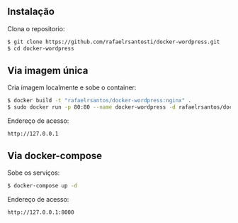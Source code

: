 ## Instalação

Clona o repositorio:

```bash
$ git clone https://github.com/rafaelrsantosti/docker-wordpress.git
$ cd docker-wordpress
```

## Via imagem única

Cria imagem localmente e sobe o container:

```bash
$ docker build -t "rafaelrsantos/docker-wordpress:nginx" .
$ sudo docker run -p 80:80 --name docker-wordpress -d rafaelrsantos/docker-wordpress:nginx
```

Endereço de acesso:
```
http://127.0.0.1
```

## Via docker-compose

Sobe os serviços:

```bash
$ docker-compose up -d
```

Endereço de acesso:
```
http://127.0.0.1:8000
```

